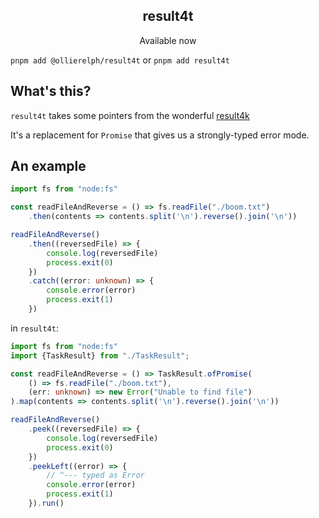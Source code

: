 <h2 align="center">result4t</h2>

<p align="center">
Available now
</p>

`pnpm add @ollierelph/result4t` or `pnpm add result4t`

## What's this?

`result4t` takes some pointers from the wonderful [result4k](https://github.com/fork-handles/forkhandles/tree/trunk/result4k)

It's a replacement for `Promise` that gives us a strongly-typed error mode.

## An example

```typescript
import fs from "node:fs"

const readFileAndReverse = () => fs.readFile("./boom.txt")
    .then(contents => contents.split('\n').reverse().join('\n'))

readFileAndReverse()
    .then((reversedFile) => {
        console.log(reversedFile)
        process.exit(0)
    })
    .catch((error: unknown) => {
        console.error(error)
        process.exit(1)
    })
```

in `result4t`:

```typescript
import fs from "node:fs"
import {TaskResult} from "./TaskResult";

const readFileAndReverse = () => TaskResult.ofPromise(
    () => fs.readFile("./boom.txt"),
    (err: unknown) => new Error("Unable to find file")
).map(contents => contents.split('\n').reverse().join('\n'))

readFileAndReverse()
    .peek((reversedFile) => {
        console.log(reversedFile)
        process.exit(0)
    })
    .peekLeft((error) => {
        // ^--- typed as Error
        console.error(error)
        process.exit(1)
    }).run()
```
